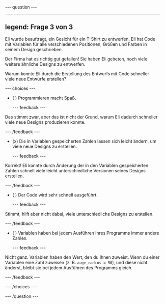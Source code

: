 
--- question ---

---
legend: Frage 3 von 3
---

Eli wurde beauftragt, ein Gesicht für ein T-Shirt zu entwerfen. Eli hat Code mit Variablen für alle verschiedenen Positionen, Größen und Farben in seinem Design geschrieben.

Der Firma hat es richtig gut gefallen! Sie haben Eli gebeten, noch viele weitere ähnliche Designs zu entwerfen.

Warum konnte Eli durch die Erstellung des Entwurfs mit Code schneller viele neue Entwürfe erstellen?

--- choices ---

- ( ) Programmieren macht Spaß.

  --- feedback ---

Das stimmt zwar, aber das ist nicht der Grund, warum Eli dadurch schneller viele neue Designs produzieren konnte.

  --- /feedback ---

- (x) Die in Variablen gespeicherten Zahlen lassen sich leicht ändern, um viele neue Designs zu erstellen.

  --- feedback ---

Korrekt! Eli konnte durch Änderung der in den Variablen gespeicherten Zahlen schnell viele leicht unterschiedliche Versionen seines Designs erstellen.

  --- /feedback ---

- ( ) Der Code wird sehr schnell ausgeführt.

  --- feedback ---

Stimmt, hilft aber nicht dabei, viele unterschiedliche Designs zu erstellen.

  --- /feedback ---

- ( ) Variablen haben bei jedem Ausführen Ihres Programms immer andere Zahlen.

  --- feedback ---

Nicht ganz. Variablen haben den Wert, den du ihnen zuweist. Wenn du einer Variablen eine Zahl zuweisen (z. B. `auge_radius = 50`), und diese nicht änderst, bleibt sie bei jedem Ausführen des Programms gleich.

  --- /feedback ---

--- /choices ---

--- /question ---
